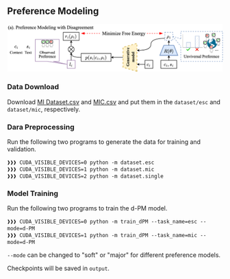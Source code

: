 ## Preference Modeling

![image](../plot/dPM.png)

### Data Download

Download [MI Dataset.csv](https://github.com/anuradha1992/Motivational-Interviewing-Dataset/blob/main/MI%20Dataset.csv)
and [MIC.csv](https://www.dropbox.com/sh/m46z42nce8x0ttk/AABuSZiA6ESyrJNWmgTPrfuRa?dl=0) and put them in
the `dataset/esc` and `dataset/mic`, respectively.

### Dara Preprocessing

Run the following two programs to generate the data for training and validation.

```console
❱❱❱ CUDA_VISIBLE_DEVICES=0 python -m dataset.esc
❱❱❱ CUDA_VISIBLE_DEVICES=1 python -m dataset.mic
❱❱❱ CUDA_VISIBLE_DEVICES=2 python -m dataset.single
```

### Model Training

Run the following two programs to train the d-PM model.

```console
❱❱❱ CUDA_VISIBLE_DEVICES=0 python -m train_dPM --task_name=esc --mode=d-PM
❱❱❱ CUDA_VISIBLE_DEVICES=1 python -m train_dPM --task_name=mic --mode=d-PM
```

`--mode` can be changed to "soft" or "major" for different preference models.

Checkpoints will be saved in `output`.
